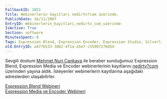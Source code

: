 ```yaml
---
FallbackID: 1851
Title: Webinerlerin kayıtları nedirtv?com üzerinde.
PublishDate: 16/11/2007
EntryID: Webinerlerin_kayitlari_nedirtv_com_uzerinde
IsActive: True
Section: software
MinutesSpent: 0
Tags: Expression Blend, Expression Encoder, Expression Studio, Silverlight, Webiner
old.EntryID: a477b533-3882-4f1a-a5e7-c55907276d54
---
```

Sevgili dostum [Mehmet Nuri Çankaya](http://www.nuricankaya.com/) ile
beraber sunduğumuz Expression Blend, Expression Media ve Encoder
webinerlerinin kayıtlarını [nedirtv?com](http://www.nedirtv.com/)
üzerinden yayına aldık. İsteyenler webinerlerin kayıtlarına aşağıdaki
adreslerden ulaşabilirler.

[Expression Blend
Webineri](http://www.nedirtv.com/VideoDetay.aspx?VideoID=72)\
 [Expression Media ve Encoder
Webineri](http://www.nedirtv.com/VideoDetay.aspx?VideoID=73)



